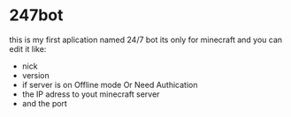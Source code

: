 ﻿# 247bot
this is my first aplication named 24/7 bot
its only for minecraft and you can edit it like:
- nick
- version
- if server is on Offline mode Or Need Authication
- the IP adress to yout minecraft server
- and the port
